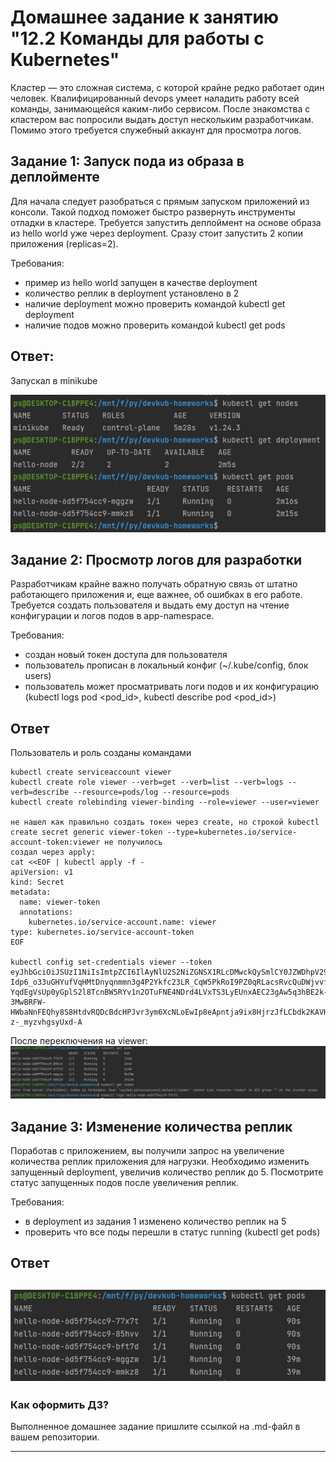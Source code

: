 # Домашнее задание к занятию "12.2 Команды для работы с Kubernetes"
Кластер — это сложная система, с которой крайне редко работает один человек. Квалифицированный devops умеет наладить работу всей команды, занимающейся каким-либо сервисом.
После знакомства с кластером вас попросили выдать доступ нескольким разработчикам. Помимо этого требуется служебный аккаунт для просмотра логов.

## Задание 1: Запуск пода из образа в деплойменте
Для начала следует разобраться с прямым запуском приложений из консоли. Такой подход поможет быстро развернуть инструменты отладки в кластере. Требуется запустить деплоймент на основе образа из hello world уже через deployment. Сразу стоит запустить 2 копии приложения (replicas=2). 

Требования:
 * пример из hello world запущен в качестве deployment
 * количество реплик в deployment установлено в 2
 * наличие deployment можно проверить командой kubectl get deployment
 * наличие подов можно проверить командой kubectl get pods

## Ответ:
Запускал в minikube

![](12.2.1.png)

## Задание 2: Просмотр логов для разработки
Разработчикам крайне важно получать обратную связь от штатно работающего приложения и, еще важнее, об ошибках в его работе. 
Требуется создать пользователя и выдать ему доступ на чтение конфигурации и логов подов в app-namespace.

Требования: 
 * создан новый токен доступа для пользователя
 * пользователь прописан в локальный конфиг (~/.kube/config, блок users)
 * пользователь может просматривать логи подов и их конфигурацию (kubectl logs pod <pod_id>, kubectl describe pod <pod_id>)

## Ответ

Пользователь и роль созданы командами 
```
kubectl create serviceaccount viewer
kubectl create role viewer --verb=get --verb=list --verb=logs --verb=describe --resource=pods/log --resource=pods
kubectl create rolebinding viewer-binding --role=viewer --user=viewer

не нашел как правильно создать токен через create, но строкой kubectl create secret generic viewer-token --type=kubernetes.io/service-account-token:viewer не получилось
создал через apply:
cat <<EOF | kubectl apply -f -
apiVersion: v1
kind: Secret
metadata:
  name: viewer-token
  annotations:
    kubernetes.io/service-account.name: viewer
type: kubernetes.io/service-account-token
EOF

kubectl config set-credentials viewer --token eyJhbGciOiJSUzI1NiIsImtpZCI6IlAyNlU2S2NiZGNSX1RLcDMwckQySmlCY0JZWDhpV29MUG1fc1RldUQzeDAifQ.eyJpc3MiOiJrdWJlcm5ldGVzL3NlcnZpY2VhY2NvdW50Iiwia3ViZXJuZXRlcy5pby9zZXJ2aWNlYWNjb3VudC9uYW1lc3BhY2UiOiJkZWZhdWx0Iiwia3ViZXJuZXRlcy5pby9zZXJ2aWNlYWNjb3VudC9zZWNyZXQubmFtZSI6InZpZXdlci10b2tlbiIsImt1YmVybmV0ZXMuaW8vc2VydmljZWFjY291bnQvc2VydmljZS1hY2NvdW50Lm5hbWUiOiJ2aWV3ZXIiLCJrdWJlcm5ldGVzLmlvL3NlcnZpY2VhY2NvdW50L3NlcnZpY2UtYWNjb3VudC51aWQiOiJhMzA3ZjU1NC02NWE1LTRiNzgtYTE0MS0yZWVlNTAzNmQwODEiLCJzdWIiOiJzeXN0ZW06c2VydmljZWFjY291bnQ6ZGVmYXVsdDp2aWV3ZXIifQ.Td4jLzkLiSmPxNV6lsBbSRh8_0ncTmpM8YB7doKPQPngmttPFZ1IH45LbyNXyW-Idp6_o33uGHYufVqHMtDnyqnmmn3g4P2Ykfc23LR_CqW5PkRoI9PZ0qRLacsRvcQuDWjvvfZztHU0tcPKKKhkLQHpygMvol-YqdEgVsUp0yGplS2l8TcnBW5RYv1n2OTuFNE4NDrd4LVxTS3LyEUnxAEC23gAw5q3hBE2k-3MwBRFW-HWbaNnFEQhy8S8HtdvRQDcBdcHPJvr3ym6XcNLoEwIp8eApntja9ix8HjrzJfLCbdk2KAVHVMKLRzfXA9VouZ78-z-_myzvhgsyUxd-A
```
После переключения на viewer:
![](12.2.2.png)

## Задание 3: Изменение количества реплик 
Поработав с приложением, вы получили запрос на увеличение количества реплик приложения для нагрузки. Необходимо изменить запущенный deployment, увеличив количество реплик до 5. Посмотрите статус запущенных подов после увеличения реплик. 

Требования:
 * в deployment из задания 1 изменено количество реплик на 5
 * проверить что все поды перешли в статус running (kubectl get pods)

## Ответ

![](12.2.3.png)
---

### Как оформить ДЗ?

Выполненное домашнее задание пришлите ссылкой на .md-файл в вашем репозитории.

---